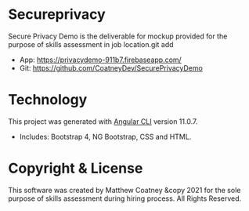 # Secureprivacy
Secure Privacy Demo is the deliverable for mockup provided for the purpose of skills assessment in job location.git add 

* App: https://privacydemo-911b7.firebaseapp.com/
* Git: https://github.com/CoatneyDev/SecurePrivacyDemo

# Technology
This project was generated with [Angular CLI](https://github.com/angular/angular-cli) version 11.0.7.

* Includes: Bootstrap 4, NG Bootstrap, CSS and HTML.

# Copyright & License
This software was created by Matthew Coatney &copy 2021 for the sole purpose of skills assessment during hiring process. All Rights Reserved.
